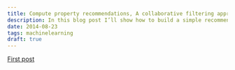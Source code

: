 ```yaml
---
title: Compute property recommendations, A collaborative filtering approach.
description: In this blog post I’ll show how to build a simple recommendation engine for apartments. What are the possible design choices, how to implement them in practice, and how to validate the performance of your system.
date: 2014-08-23
tags: machinelearning
draft: true
---
```


<a href="https://www.dropbox.com/scl/fi/7xw2dpgsq8q0vb7wkconp/blog_1.pdf?rlkey=rmm22v0pguqfpbafpbm7yt498&dl=0">First post</a>

